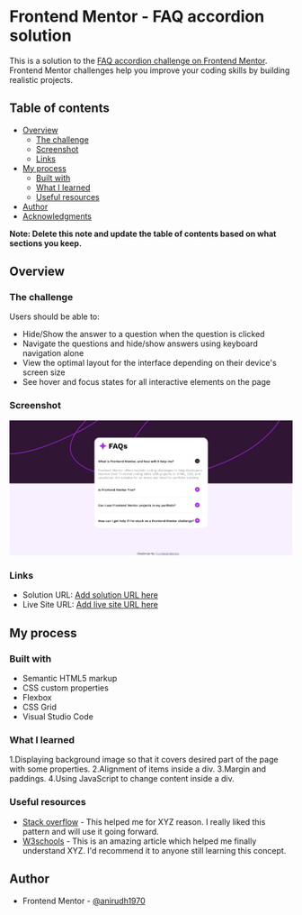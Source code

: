 # Frontend Mentor - FAQ accordion solution

This is a solution to the [FAQ accordion challenge on Frontend Mentor](https://www.frontendmentor.io/challenges/faq-accordion-wyfFdeBwBz). Frontend Mentor challenges help you improve your coding skills by building realistic projects. 

## Table of contents

- [Overview](#overview)
  - [The challenge](#the-challenge)
  - [Screenshot](#screenshot)
  - [Links](#links)
- [My process](#my-process)
  - [Built with](#built-with)
  - [What I learned](#what-i-learned)
  - [Useful resources](#useful-resources)
- [Author](#author)
- [Acknowledgments](#acknowledgments)

**Note: Delete this note and update the table of contents based on what sections you keep.**

## Overview

### The challenge

Users should be able to:

- Hide/Show the answer to a question when the question is clicked
- Navigate the questions and hide/show answers using keyboard navigation alone
- View the optimal layout for the interface depending on their device's screen size
- See hover and focus states for all interactive elements on the page

### Screenshot

![](./result-preview.jpeg)


### Links

- Solution URL: [Add solution URL here](https://your-solution-url.com)
- Live Site URL: [Add live site URL here](https://your-live-site-url.com)

## My process

### Built with

- Semantic HTML5 markup
- CSS custom properties
- Flexbox
- CSS Grid
- Visual Studio Code

### What I learned

1.Displaying background image so that it covers desired part of the page with some properties.
2.Alignment of items inside a div.
3.Margin and paddings.
4.Using JavaScript to change content inside a div.

### Useful resources

- [Stack overflow](https://www.stackoverflow.com) - This helped me for XYZ reason. I really liked this pattern and will use it going forward.
- [W3schools](https://www.w3schools.com) - This is an amazing article which helped me finally understand XYZ. I'd recommend it to anyone still learning this concept.

## Author

- Frontend Mentor - [@anirudh1970](https://www.frontendmentor.io/profile/@anirudh1970)
